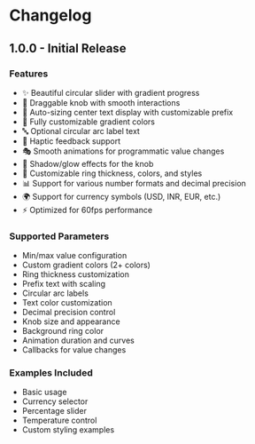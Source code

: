 # Changelog

## 1.0.0 - Initial Release

### Features
- ✨ Beautiful circular slider with gradient progress
- 🎯 Draggable knob with smooth interactions
- 📝 Auto-sizing center text display with customizable prefix
- 🎨 Fully customizable gradient colors
- 🔤 Optional circular arc label text
- 📳 Haptic feedback support
- 🎭 Smooth animations for programmatic value changes
- 💫 Shadow/glow effects for the knob
- 🎨 Customizable ring thickness, colors, and styles
- 📊 Support for various number formats and decimal precision
- 🌍 Support for currency symbols (USD, INR, EUR, etc.)
- ⚡ Optimized for 60fps performance

### Supported Parameters
- Min/max value configuration
- Custom gradient colors (2+ colors)
- Ring thickness customization
- Prefix text with scaling
- Circular arc labels
- Text color customization
- Decimal precision control
- Knob size and appearance
- Background ring color
- Animation duration and curves
- Callbacks for value changes

### Examples Included
- Basic usage
- Currency selector
- Percentage slider
- Temperature control
- Custom styling examples